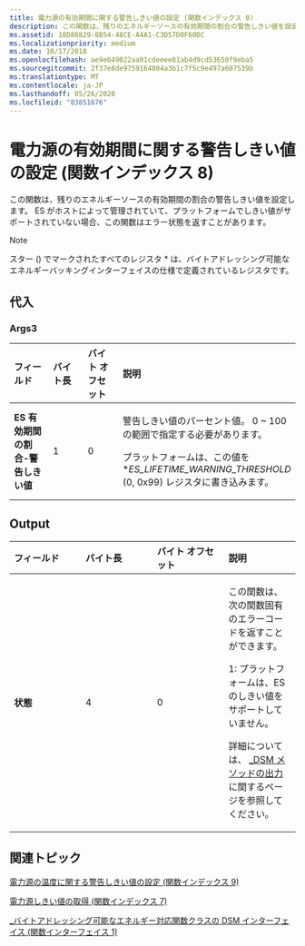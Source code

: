 ```yaml
---
title: 電力源の有効期間に関する警告しきい値の設定 (関数インデックス 8)
description: この関数は、残りのエネルギーソースの有効期間の割合の警告しきい値を設定します。
ms.assetid: 18D80829-8B54-48CE-A4A1-C3D57D0F60DC
ms.localizationpriority: medium
ms.date: 10/17/2018
ms.openlocfilehash: ae9e049022aa91cdeeee81ab4d9cd53650f9eba5
ms.sourcegitcommit: 2f37e8de9759164804a3b1c7f5c9e497a607539b
ms.translationtype: MT
ms.contentlocale: ja-JP
ms.lasthandoff: 05/26/2020
ms.locfileid: "83851676"
---
```

# <a name="set-energy-source-lifetime-warning-threshold-function-index-8"></a>電力源の有効期間に関する警告しきい値の設定 (関数インデックス 8)


この関数は、残りのエネルギーソースの有効期間の割合の警告しきい値を設定します。 ES がホストによって管理されていて、プラットフォームでしきい値がサポートされていない場合、この関数はエラー状態を返すことがあります。

> [!NOTE]
> スター () でマークされたすべてのレジスタ \* は、バイトアドレッシング可能なエネルギーバッキングインターフェイスの仕様で定義されているレジスタです。

 

## <a name="span-idinputspanspan-idinputspanspan-idinputspaninput"></a><span id="Input"></span><span id="input"></span><span id="INPUT"></span>代入


### <a name="span-idargs3spanspan-idargs3spanspan-idargs3spanargs3"></a><span id="Args3"></span><span id="args3"></span><span id="ARGS3"></span>Args3

<table>
<colgroup>
<col width="25%" />
<col width="25%" />
<col width="25%" />
<col width="25%" />
</colgroup>
<thead>
<tr class="header">
<th align="left">フィールド</th>
<th align="left">バイト長</th>
<th align="left">バイト オフセット</th>
<th align="left">説明</th>
</tr>
</thead>
<tbody>
<tr class="odd">
<td align="left"><strong>ES 有効期間の割合-警告しきい値</strong></td>
<td align="left">1</td>
<td align="left">0</td>
<td align="left"><p>警告しきい値のパーセント値。 0 ~ 100 の範囲で指定する必要があります。</p>
<p>プラットフォームは、この値を *<em>ES_LIFETIME_WARNING_THRESHOLD</em> (0, 0x99) レジスタに書き込みます。</p></td>
</tr>
</tbody>
</table>

 

## <a name="span-idoutputspanspan-idoutputspanspan-idoutputspanoutput"></a><span id="Output"></span><span id="output"></span><span id="OUTPUT"></span>Output


<table>
<colgroup>
<col width="25%" />
<col width="25%" />
<col width="25%" />
<col width="25%" />
</colgroup>
<thead>
<tr class="header">
<th align="left">フィールド</th>
<th align="left">バイト長</th>
<th align="left">バイト オフセット</th>
<th align="left">説明</th>
</tr>
</thead>
<tbody>
<tr class="odd">
<td align="left"><strong>状態</strong></td>
<td align="left">4</td>
<td align="left">0</td>
<td align="left"><p>この関数は、次の関数固有のエラーコードを返すことができます。</p>
<p>1: プラットフォームは、ES のしきい値をサポートしていません。</p>
<p>詳細については、 <a href="-dsm-interface-for-byte-addressable-energy-backed-function-class--function-interface-1-.md" data-raw-source="[_DSM Method Output](-dsm-interface-for-byte-addressable-energy-backed-function-class--function-interface-1-.md)">_DSM メソッドの出力</a>に関するページを参照してください。</p></td>
</tr>
</tbody>
</table>

 

## <a name="span-idrelated_topicsspanrelated-topics"></a><span id="related_topics"></span>関連トピック


[電力源の温度に関する警告しきい値の設定 (関数インデックス 9)](set-energy-source-temperature-warning-threshold--function-index-9-.md)

[電力源しきい値の取得 (関数インデックス 7)](get-energy-source-thresholds--function-index-7-.md)

[\_バイトアドレッシング可能なエネルギー対応関数クラスの DSM インターフェイス (関数インターフェイス 1)](-dsm-interface-for-byte-addressable-energy-backed-function-class--function-interface-1-.md)

 

 






